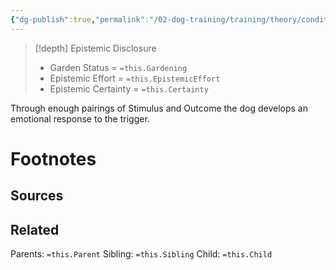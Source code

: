 ```yaml
---
{"dg-publish":true,"permalink":"/02-dog-training/training/theory/conditioned-emotional-response/","tags":["Note"],"noteIcon":"","created":"2024-07-12T11:54:31.636-03:00","updated":"2024-08-11T20:35:53.861-03:00"}
---
```


>[!depth] Epistemic Disclosure
>- Garden Status =  `=this.Gardening`
>- Epistemic Effort =  `=this.EpistemicEffort`
>- Epistemic Certainty =  `=this.Certainty`

Through enough pairings of Stimulus and Outcome the dog develops an emotional response to the trigger. 



# Footnotes

## Sources

## Related
Parents: `=this.Parent`
Sibling: `=this.Sibling`
Child: `=this.Child`
